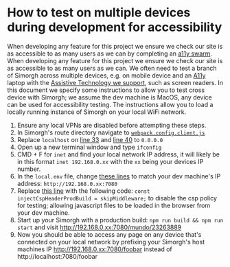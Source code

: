 # How to test on multiple devices during development for accessibility
When developing any feature for this project we ensure we check our site is as accessible to as many users as we can by completing an [a11y swarm](https://bbc.github.io/accessibility-news-and-you/guides/accessibility-swarms.html).  When developing any feature for this project we ensure we check our site is as accessible to as many users as we can. We often need to test a branch of Simorgh across multiple devices, e.g. on mobile device and an [A11y](https://www.a11yproject.com/about/#what-does-the-term-a11y-mean) laptop with the [Assistive Technology we support](https://bbc.github.io/accessibility-news-and-you/accessibility-and-supported-assistive-technology), such as screen readers. 
In this document we specify some instructions to allow you to test cross device with Simorgh; we assume the dev machine is MacOS, any device can be used for accessibility testing. The instructions allow you to load a locally running instance of Simorgh on your local WiFi network.

1. Ensure any local VPNs are disabled before attempting these steps.
2. In Simorgh's route directory navigate to [`webpack.config.client.js`](https://github.com/bbc/simorgh/blob/latest/webpack.config.client.js)
3. Replace `localhost` on [line 33](https://github.com/bbc/simorgh/blob/65743560d6721eef69ae64cc66d6b569cfd2d000/webpack.config.client.js#L33) and [line 40](https://github.com/bbc/simorgh/blob/65743560d6721eef69ae64cc66d6b569cfd2d000/webpack.config.client.js#L40) to `0.0.0.0`
4. Open up a new terminal window and type `ifconfig`
5. CMD + F for `inet` and find your local network IP address, it will likely be in this format `inet 192.168.0.xx` with the `xx` being your devices IP number.
6. In the `local.env` file, change [these lines](https://github.com/bbc/simorgh/blob/4521b30e356673c68472cef2c67c234955e889b3/envConfig/local.env#L2..L3) to match your dev machine's IP address: `http://192.168.0.xx:7080`
7. Replace [this line](https://github.com/bbc/simorgh/blob/4521b30e356673c68472cef2c67c234955e889b3/src/server/index.jsx#L64) with the following code: `const injectCspHeaderProdBuild = skipMiddleware;` to disable the csp policy for testing; allowing javascript files to be loaded in the browser from your dev machine.
8. Start up your Simorgh with a production build: `npm run build && npm run start` and visit http://192.168.0.xx:7080/mundo/23263889
9. Now you should be able to access any page on any device that's connected on your local network by prefixing your Simorgh's host machines IP http://192.168.0.xx:7080/foobar instead of http://localhost:7080/foobar
